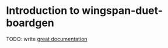 # Introduction to wingspan-duet-boardgen

TODO: write [great documentation](http://jacobian.org/writing/what-to-write/)
